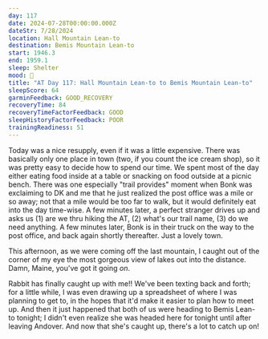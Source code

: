 ```yaml
---
day: 117
date: 2024-07-28T00:00:00.000Z
dateStr: 7/28/2024
location: Hall Mountain Lean-to
destination: Bemis Mountain Lean-to
start: 1946.3
end: 1959.1
sleep: Shelter
mood: 🙂
title: "AT Day 117: Hall Mountain Lean-to to Bemis Mountain Lean-to"
sleepScore: 64
garminFeedback: GOOD_RECOVERY
recoveryTime: 84
recoveryTimeFactorFeedback: GOOD
sleepHistoryFactorFeedback: POOR
trainingReadiness: 51
---
```

Today was a nice resupply, even if it was a little expensive. There was basically only one place in town (two, if you count the ice cream shop), so it was pretty easy to decide how to spend our time. We spent most of the day either eating food inside at a table or snacking on food outside at a picnic bench. There was one especially "trail provides" moment when Bonk was exclaiming to DK and me that he just realized the post office was a mile or so away; not that a mile would be too far to walk, but it would definitely eat into the day time-wise. A few minutes later, a perfect stranger drives up and asks us (1) are we thru hiking the AT, (2) what's our trail name, (3) do we need anything. A few minutes later, Bonk is in their truck on the way to the post office, and back again shortly thereafter. Just a lovely town.

This afternoon, as we were coming off the last mountain, I caught out of the corner of my eye the most gorgeous view of lakes out into the distance. Damn, Maine, you've got it going *on*.

Rabbit has finally caught up with me!! We've been texting back and forth; for a little while, I was even drawing up a spreadsheet of where I was planning to get to, in the hopes that it'd make it easier to plan how to meet up. And then it just happened that both of us were heading to Bemis Lean-to tonight; I didn't even realize she was headed here for tonight until after leaving Andover. And now that she's caught up, there's a lot to catch up on!
